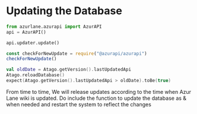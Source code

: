 # Updating the Database
```python
from azurlane.azurapi import AzurAPI
api = AzurAPI()

api.updater.update()
```
```javascript
const checkForNewUpdate = require("@azurapi/azurapi")
checkForNewUpdate()
```
```kotlin
val oldDate = Atago.getVersion().lastUpdatedApi
Atago.reloadDatabase()
expect(Atago.getVersion().lastUpdatedApi > oldDate).toBe(true)
```
From time to time, We will release updates according to the time when Azur Lane wiki is updated. Do include the function to update the database as & when needed and restart the system to reflect the changes
